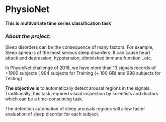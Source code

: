 # PhysioNet

**This is multivariate time series classification task**


<h3><i> About the project:  </i></h3>


Sleep disorders can be the consequence of many factors. For example, Sleep apnea is of the most serious sleep disorders. It can cause
heart attack and depression, hypotension, diminished immune function ..etc.


In PhysioNet challenge of 2018, we have more than 13 signals records of +1900 subjects ( 994 subjects for Training (+ 100 GB) and
 998 subjects for Testing)

**The **objective** is** to automatically detect arousal regions in the signals. Traditionally, this task required visual inspection by scientists and doctors which can be a
time-consuming task.

The detection automation of sleep arousals regions will allow faster evaluation of sleep disorder for each subject. 




